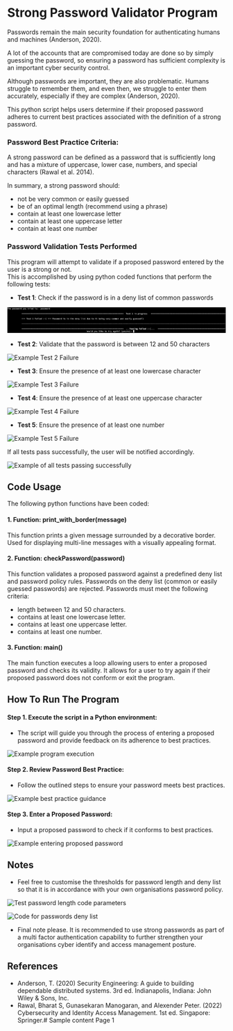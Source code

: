# Strong Password Validator Program

Passwords remain the main security foundation for authenticating humans and machines (Anderson, 2020). 

A lot of the accounts that are compromised today are done so by simply guessing the password, so ensuring a password has sufficient complexity is an important cyber security control. 
 
Although passwords are important, they are also problematic. Humans struggle to remember them, and even then, we struggle to enter them accurately, especially if they are complex (Anderson, 2020).  

This python script helps users determine if their proposed password adheres to current best practices associated with the definition of a strong password. 

### Password Best Practice Criteria:

A strong password can be defined as a password that is sufficiently long and has a mixture of uppercase, lower case, numbers, and special characters (Rawal et al. 2014).

In summary, a strong password should:
 - not be very common or easily guessed
 - be of an optimal length (recommend using a phrase)
 - contain at least one lowercase letter
 - contain at least one uppercase letter
 - contain at least one number

### Password Validation Tests Performed

This program will attempt to validate if a proposed password entered by the user is a strong or not.  
This is accomplished by using python coded functions that perform the following tests:

- **Test 1**: Check if the password is in a deny list of common passwords

![Example Test 1 Failure](Modules/1/img/Test1.png)

- **Test 2**: Validate that the password is between 12 and 50 characters

![Example Test 2 Failure](.guides/img/Test2failed.png)

- **Test 3**: Ensure the presence of at least one lowercase character

![Example Test 3 Failure](.guides/img/Test3failed.png)

- **Test 4**: Ensure the presence of at least one uppercase character

![Example Test 4 Failure](.guides/img/Test4Failed.png)

- **Test 5**: Ensure the presence of at least one number

![Example Test 5 Failure](.guides/img/Test5Failed.png)

If all tests pass successfully, the user will be notified accordingly.

![Example of all tests passing successfully](.guides/img/StrongPasswordSuccess.png)

## Code Usage

The following python functions have been coded:

#### 1. Function: print_with_border(message)
This function prints a given message surrounded by a decorative border.
Used for displaying multi-line messages with a visually appealing format.

#### 2. Function: checkPassword(password)
This function validates a proposed password against a predefined deny list and password policy rules.
Passwords on the deny list (common or easily guessed passwords) are rejected.
Passwords must meet the following criteria:

 - length between 12 and 50 characters.
 - contains at least one lowercase letter.
 - contains at least one uppercase letter.
 - contains at least one number.

#### 3. Function: main()
The main function executes a loop allowing users to enter a proposed password and checks its validity. It allows for a user to try again if their proposed password does not conform or exit the program.

## How To Run The Program
#### Step 1. Execute the script in a Python environment:
 - The script will guide you through the process of entering a proposed password and provide feedback on its adherence to best practices.

 ![Example program execution](.guides/img/GetStarted.png)

#### Step 2. Review Password Best Practice:
 - Follow the outlined steps to ensure your password meets best practices.

 ![Example best practice guidance](.guides/img/StrongPasswordGuideance.png)

#### Step 3. Enter a Proposed Password:
 - Input a proposed password to check if it conforms to best practices.

 ![Example entering proposed password](.guides/img/StartEnteringPassword.png)

## Notes

 - Feel free to customise the thresholds for password length and deny list so that it is in accordance with your own organisations password policy.

 ![Test password length code parameters](.guides/img/TestPasswordlengthCode.png)

 ![Code for passwords deny list](.guides/img/DenyListCode.png)

 - Final note please. It is recommended to use strong passwords as part of a multi factor authentication capability to further strengthen your organisations cyber identify and access management posture.

## References
- Anderson, T. (2020) Security Engineering: A guide to building dependable distributed systems. 3rd ed. Indianapolis, Indiana: John Wiley & Sons, Inc.
- Rawal, Bharat S, Gunasekaran Manogaran, and Alexender Peter. (2022) Cybersecurity and Identity Access Management. 1st ed. Singapore: Springer.# Sample content Page 1
